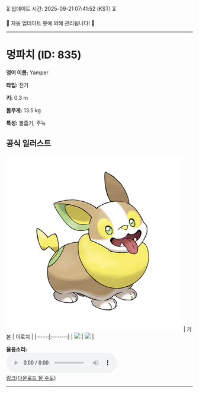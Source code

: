 
⏳ 업데이트 시간: 2025-09-21 07:41:52 (KST) ⏳

🤖 자동 업데이트 봇에 의해 관리됩니다! 🤖

---

# 멍파치 (ID: 835)
**영어 이름:** Yamper

**타입:** 전기

**키:** 0.3 m

**몸무게:** 13.5 kg

**특성:** 볼줍기, 주눅

## 공식 일러스트
![](https://raw.githubusercontent.com/PokeAPI/sprites/master/sprites/pokemon/other/official-artwork/835.png)
| 기본 | 이로치 |
|:----:|:------:|
| <img src="http://play.pokemonshowdown.com/sprites/ani/yamper.gif" width="200"> | <img src="http://play.pokemonshowdown.com/sprites/ani-shiny/yamper.gif" width="200"> |

**울음소리:**<br><audio controls src="https://raw.githubusercontent.com/PokeAPI/cries/main/cries/pokemon/latest/835.ogg"></audio><br> [링크(다운로드 될 수도)](https://raw.githubusercontent.com/PokeAPI/cries/main/cries/pokemon/latest/835.ogg)


---
